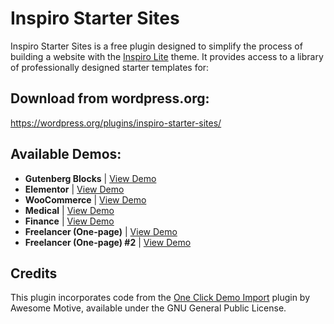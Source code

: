 # Inspiro Starter Sites

Inspiro Starter Sites is a free plugin designed to simplify the process of building a website with the [Inspiro Lite](https://wordpress.org/themes/inspiro/) theme. It provides access to a library of professionally designed starter templates for:

## Download from wordpress.org:
https://wordpress.org/plugins/inspiro-starter-sites/

## Available Demos:
- **Gutenberg Blocks** | [View Demo](https://demo.wpzoom.com/inspiro-lite-blocks/)
- **Elementor** | [View Demo](https://demo.wpzoom.com/inspiro-lite/)
- **WooCommerce** | [View Demo](https://demo.wpzoom.com/inspiro-lite-woo/)
- **Medical** | [View Demo](https://demo.wpzoom.com/inspiro-lite-medical/)
- **Finance** | [View Demo](https://demo.wpzoom.com/inspiro-lite-finance/)
- **Freelancer (One-page)** | [View Demo](https://demo.wpzoom.com/inspiro-lite-freelancer/)
- **Freelancer (One-page) #2** | [View Demo](https://demo.wpzoom.com/inspiro-lite-freelancer-blocks/)

## Credits

This plugin incorporates code from the [One Click Demo Import](https://wordpress.org/plugins/one-click-demo-import) plugin by Awesome Motive, available under the GNU General Public License.
